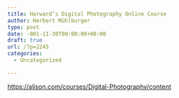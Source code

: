 ```yaml
---
title: Harward’s Digital Photography Online Course
author: Herbert Mühlburger
type: post
date: -001-11-30T00:00:00+00:00
draft: true
url: /?p=2245
categories:
  - Uncategorized

---
```

https://alison.com/courses/Digital-Photography/content